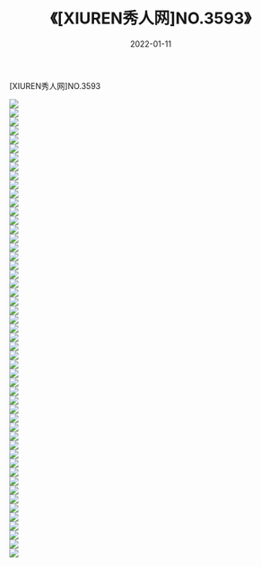 ﻿---
layout: post
title:  《[XIUREN秀人网]NO.3593》
date:   2022-01-11
img: http://pic.660000.xyz/1:/秀人网/秀人网第04部分/[XIUREN秀人网]NO.3593/000.jpg
categories: [美女, 清纯, 唯美]
---

[XIUREN秀人网]NO.3593

 ![](http://pic.660000.xyz/1:/秀人网/秀人网第04部分/[XIUREN秀人网]NO.3593/001.jpg) <br>![](http://pic.660000.xyz/1:/秀人网/秀人网第04部分/[XIUREN秀人网]NO.3593/002.jpg) <br>![](http://pic.660000.xyz/1:/秀人网/秀人网第04部分/[XIUREN秀人网]NO.3593/003.jpg) <br>![](http://pic.660000.xyz/1:/秀人网/秀人网第04部分/[XIUREN秀人网]NO.3593/004.jpg) <br>![](http://pic.660000.xyz/1:/秀人网/秀人网第04部分/[XIUREN秀人网]NO.3593/005.jpg) <br>![](http://pic.660000.xyz/1:/秀人网/秀人网第04部分/[XIUREN秀人网]NO.3593/006.jpg) <br>![](http://pic.660000.xyz/1:/秀人网/秀人网第04部分/[XIUREN秀人网]NO.3593/007.jpg) <br>![](http://pic.660000.xyz/1:/秀人网/秀人网第04部分/[XIUREN秀人网]NO.3593/008.jpg) <br>![](http://pic.660000.xyz/1:/秀人网/秀人网第04部分/[XIUREN秀人网]NO.3593/009.jpg) <br>![](http://pic.660000.xyz/1:/秀人网/秀人网第04部分/[XIUREN秀人网]NO.3593/010.jpg) <br>![](http://pic.660000.xyz/1:/秀人网/秀人网第04部分/[XIUREN秀人网]NO.3593/011.jpg) <br>![](http://pic.660000.xyz/1:/秀人网/秀人网第04部分/[XIUREN秀人网]NO.3593/012.jpg) <br>![](http://pic.660000.xyz/1:/秀人网/秀人网第04部分/[XIUREN秀人网]NO.3593/013.jpg) <br>![](http://pic.660000.xyz/1:/秀人网/秀人网第04部分/[XIUREN秀人网]NO.3593/014.jpg) <br>![](http://pic.660000.xyz/1:/秀人网/秀人网第04部分/[XIUREN秀人网]NO.3593/015.jpg) <br>![](http://pic.660000.xyz/1:/秀人网/秀人网第04部分/[XIUREN秀人网]NO.3593/016.jpg) <br>![](http://pic.660000.xyz/1:/秀人网/秀人网第04部分/[XIUREN秀人网]NO.3593/017.jpg) <br>![](http://pic.660000.xyz/1:/秀人网/秀人网第04部分/[XIUREN秀人网]NO.3593/018.jpg) <br>![](http://pic.660000.xyz/1:/秀人网/秀人网第04部分/[XIUREN秀人网]NO.3593/019.jpg) <br>![](http://pic.660000.xyz/1:/秀人网/秀人网第04部分/[XIUREN秀人网]NO.3593/020.jpg) <br>![](http://pic.660000.xyz/1:/秀人网/秀人网第04部分/[XIUREN秀人网]NO.3593/021.jpg) <br>![](http://pic.660000.xyz/1:/秀人网/秀人网第04部分/[XIUREN秀人网]NO.3593/022.jpg) <br>![](http://pic.660000.xyz/1:/秀人网/秀人网第04部分/[XIUREN秀人网]NO.3593/023.jpg) <br>![](http://pic.660000.xyz/1:/秀人网/秀人网第04部分/[XIUREN秀人网]NO.3593/024.jpg) <br>![](http://pic.660000.xyz/1:/秀人网/秀人网第04部分/[XIUREN秀人网]NO.3593/025.jpg) <br>![](http://pic.660000.xyz/1:/秀人网/秀人网第04部分/[XIUREN秀人网]NO.3593/026.jpg) <br>![](http://pic.660000.xyz/1:/秀人网/秀人网第04部分/[XIUREN秀人网]NO.3593/027.jpg) <br>![](http://pic.660000.xyz/1:/秀人网/秀人网第04部分/[XIUREN秀人网]NO.3593/028.jpg) <br>![](http://pic.660000.xyz/1:/秀人网/秀人网第04部分/[XIUREN秀人网]NO.3593/029.jpg) <br>![](http://pic.660000.xyz/1:/秀人网/秀人网第04部分/[XIUREN秀人网]NO.3593/030.jpg) <br>![](http://pic.660000.xyz/1:/秀人网/秀人网第04部分/[XIUREN秀人网]NO.3593/031.jpg) <br>![](http://pic.660000.xyz/1:/秀人网/秀人网第04部分/[XIUREN秀人网]NO.3593/032.jpg) <br>![](http://pic.660000.xyz/1:/秀人网/秀人网第04部分/[XIUREN秀人网]NO.3593/033.jpg) <br>![](http://pic.660000.xyz/1:/秀人网/秀人网第04部分/[XIUREN秀人网]NO.3593/034.jpg) <br>![](http://pic.660000.xyz/1:/秀人网/秀人网第04部分/[XIUREN秀人网]NO.3593/035.jpg) <br>![](http://pic.660000.xyz/1:/秀人网/秀人网第04部分/[XIUREN秀人网]NO.3593/036.jpg) <br>![](http://pic.660000.xyz/1:/秀人网/秀人网第04部分/[XIUREN秀人网]NO.3593/037.jpg) <br>![](http://pic.660000.xyz/1:/秀人网/秀人网第04部分/[XIUREN秀人网]NO.3593/038.jpg) <br>![](http://pic.660000.xyz/1:/秀人网/秀人网第04部分/[XIUREN秀人网]NO.3593/039.jpg) <br>![](http://pic.660000.xyz/1:/秀人网/秀人网第04部分/[XIUREN秀人网]NO.3593/040.jpg) <br>![](http://pic.660000.xyz/1:/秀人网/秀人网第04部分/[XIUREN秀人网]NO.3593/041.jpg) <br>![](http://pic.660000.xyz/1:/秀人网/秀人网第04部分/[XIUREN秀人网]NO.3593/042.jpg) <br>![](http://pic.660000.xyz/1:/秀人网/秀人网第04部分/[XIUREN秀人网]NO.3593/043.jpg) <br>![](http://pic.660000.xyz/1:/秀人网/秀人网第04部分/[XIUREN秀人网]NO.3593/044.jpg) <br>![](http://pic.660000.xyz/1:/秀人网/秀人网第04部分/[XIUREN秀人网]NO.3593/045.jpg) <br>![](http://pic.660000.xyz/1:/秀人网/秀人网第04部分/[XIUREN秀人网]NO.3593/046.jpg) <br>![](http://pic.660000.xyz/1:/秀人网/秀人网第04部分/[XIUREN秀人网]NO.3593/047.jpg) <br>![](http://pic.660000.xyz/1:/秀人网/秀人网第04部分/[XIUREN秀人网]NO.3593/048.jpg) <br>![](http://pic.660000.xyz/1:/秀人网/秀人网第04部分/[XIUREN秀人网]NO.3593/049.jpg) <br>![](http://pic.660000.xyz/1:/秀人网/秀人网第04部分/[XIUREN秀人网]NO.3593/050.jpg) <br>![](http://pic.660000.xyz/1:/秀人网/秀人网第04部分/[XIUREN秀人网]NO.3593/051.jpg) <br>